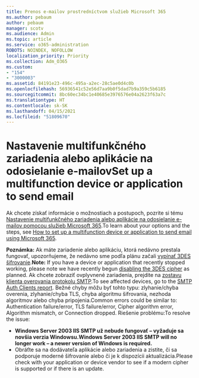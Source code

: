 ```yaml
---
title: Prenos e-mailov prostredníctvom služieb Microsoft 365
ms.author: pebaum
author: pebaum
manager: scotv
ms.audience: Admin
ms.topic: article
ms.service: o365-administration
ROBOTS: NOINDEX, NOFOLLOW
localization_priority: Priority
ms.collection: Adm_O365
ms.custom:
- "154"
- "3000003"
ms.assetid: 84191e23-496c-495a-a2ec-28c5ae0d4c0b
ms.openlocfilehash: 56936541c52e56d7aa9b0f5dad7b9a359c5b6185
ms.sourcegitcommit: 8bc60ec34bc1e40685e3976576e04a2623f63a7c
ms.translationtype: HT
ms.contentlocale: sk-SK
ms.lasthandoff: 04/15/2021
ms.locfileid: "51809670"
---
```

# <a name="set-up-a-multifunction-device-or-application-to-send-email"></a><span data-ttu-id="5e165-102">Nastavenie multifunkčného zariadenia alebo aplikácie na odosielanie e-mailov</span><span class="sxs-lookup"><span data-stu-id="5e165-102">Set up a multifunction device or application to send email</span></span>

<span data-ttu-id="5e165-103">Ak chcete získať informácie o možnostiach a postupoch, pozrite si tému [Nastavenie multifunkčného zariadenia alebo aplikácie na odosielanie e-mailov pomocou služieb Microsoft 365](https://docs.microsoft.com/Exchange/mail-flow-best-practices/how-to-set-up-a-multifunction-device-or-application-to-send-email-using-microsoft-365-or-office-365).</span><span class="sxs-lookup"><span data-stu-id="5e165-103">To learn about your options and the steps, see [How to set up a multifunction device or application to send email using Microsoft 365](https://docs.microsoft.com/Exchange/mail-flow-best-practices/how-to-set-up-a-multifunction-device-or-application-to-send-email-using-microsoft-365-or-office-365).</span></span>
  
<span data-ttu-id="5e165-104">**Poznámka:** Ak máte zariadenie alebo aplikáciu, ktorá nedávno prestala fungovať, upozorňujeme, že nedávno sme podľa plánu začali [vypínať 3DES šifrovanie](https://docs.microsoft.com/microsoft-365/compliance/technical-reference-details-about-encryption).</span><span class="sxs-lookup"><span data-stu-id="5e165-104">**Note:** If you have a device or application that recently stopped working, please note we have recently begun [disabling the 3DES cipher](https://docs.microsoft.com/microsoft-365/compliance/technical-reference-details-about-encryption) as planned.</span></span> <span data-ttu-id="5e165-105">Ak chcete zobraziť ovplyvnené zariadenia, prejdite na [zostavu klienta overovania protokolu SMTP](https://protection.office.com/mailflow/dashboard).</span><span class="sxs-lookup"><span data-stu-id="5e165-105">To see affected devices, go to the [SMTP Auth Clients report](https://protection.office.com/mailflow/dashboard).</span></span> <span data-ttu-id="5e165-106">Bežné chyby môžu byť tohto typu: zlyhanie/chyba overenia, zlyhanie/chyba TLS, chyba algoritmu šifrovania, nezhoda algoritmov alebo chyba pripojenia.</span><span class="sxs-lookup"><span data-stu-id="5e165-106">Common errors could be similar to: Authentication failure/error, TLS failure/error, Cipher algorithm error, Algorithm mismatch, or Connection dropped.</span></span> <span data-ttu-id="5e165-107">Riešenie problému:</span><span class="sxs-lookup"><span data-stu-id="5e165-107">To resolve the issue:</span></span>

 - <span data-ttu-id="5e165-108">**Windows Server 2003 IIS SMTP už nebude fungovať – vyžaduje sa novšia verzia Windowsu.**</span><span class="sxs-lookup"><span data-stu-id="5e165-108">**Windows Server 2003 IIS SMTP will no longer work – a newer version of Windows is required.**</span></span>  
 - <span data-ttu-id="5e165-109">Obráťte sa na dodávateľa aplikácie alebo zariadenia a zistite, či sa podporuje moderné šifrovanie alebo či je k dispozícii aktualizácia.</span><span class="sxs-lookup"><span data-stu-id="5e165-109">Please check with your application or device vendor to see if a modern cipher is supported or if there is an update.</span></span>
